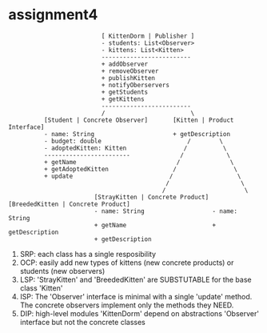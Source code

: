 ﻿# assignment4
                              [ KittenDorm | Publisher ]
                              - students: List<Observer>
                              - kittens: List<Kitten>
                              -------------------------
                              + addObserver
                              + removeObserver
                              + publishKitten
                              + notifyOberservers
                              + getStudents
                              + getKittens
                              -------------------------
                              /                        \
              [Student | Concrete Observer]       [Kitten | Product Interface]
              - name: String                      + getDescription
              - budget: double                        /        \
              - adoptedKitten: Kitten                /          \
              ------------------------              /            \
              + getName                            /              \
              + getAdoptedKitten                  /                \
              + update                           /                  \
                                                /                    \
                                               /                      \
                            [StrayKitten | Concrete Product] [BreededKitten | Concrete Product]
                            - name: String                   - name: String
                            + getName                        + getDescription
                            + getDescription


                            
1. SRP: each class has a single resposibility
2. OCP: easily add new types of kittens (new concrete products) or students (new observers)
3. LSP: 'StrayKitten' and 'BreededKitten' are SUBSTUTABLE for the base class 'Kitten'
4. ISP: The 'Observer' interface is minimal with a single 'update' method. The concrete observers implement only the methods they NEED.
5. DIP: high-level modules 'KittenDorm' depend on abstractions 'Observer' interface but not the concrete classes
